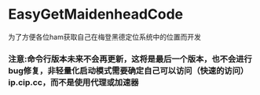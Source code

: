 # EasyGetMaidenheadCode
为了方便各位ham获取自己在梅登黑德定位系统中的位置而开发

### 注意:命令行版本未来不会再更新，这将是最后一个版本，也不会进行bug修复，非轻量化启动模式需要确定自己可以访问（快速的访问）ip.cip.cc，而不是使用代理或加速器
